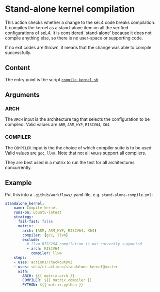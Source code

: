 <!--
     Copyright 2020, Data61, CSIRO (ABN 41 687 119 230)

     SPDX-License-Identifier: CC-BY-SA-4.0
-->

# Stand-alone kernel compilation

This action checks whether a change to the seL4 code breaks compilation.
It compiles the kernel as a stand-alone item on all the verified configurations
of seL4. It is considered 'stand-alone' because it does not compile anything else,
so there is no user-space or supporting code.

If no exit codes are thrown, it means that the change was able to compile successfully.

## Content

The entry point is the script [`compile_kernel.sh`](compile_kernel.sh/)

## Arguments

### ARCH

The `ARCH` input is the architecture tag that selects the configuration to be compiled.
Valid values are `ARM`, `ARM_HYP`, `RISCV64`, `X64`.

### COMPILER

The `COMPILER` input is the the choice of which compiler suite is to be used.
Valid values are `gcc`, `llvm`.
Note that not all `ARCH`s support all compilers.

They are best used in a matrix to run the test for all architectures
concurrently.

## Example

Put this into a `.github/workflows/` yaml file, e.g. `stand-alone-compile.yml`:

```yaml
standalone_kernel:
    name: Compile kernel
    runs-on: ubuntu-latest
    strategy:
      fail-fast: false
      matrix:
        arch: [ARM, ARM_HYP, RISCV64, X64]
        compiler: [gcc, llvm]
        exclude:
          # llvm RISCV64 compilation is not currently supported
          - arch: RISCV64
            compiler: llvm
    steps:
    - uses: actions/checkout@v2
    - uses: seL4/ci-actions/standalone-kernel@master
      with:
        ARCH: ${{ matrix.arch }}
        COMPILER: ${{ matrix.compiler }}
        PYTHON: ${{ matrix.python }}
```
